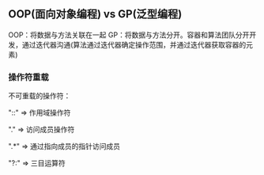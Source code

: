 
## OOP(面向对象编程) vs GP(泛型编程)

OOP：将数据与方法关联在一起
GP：将数据与方法分开。容器和算法团队分开开发，通过迭代器沟通(算法通过迭代器确定操作范围，并通过迭代器获取容器的元素)

### 操作符重载
不可重载的操作符：

"::" => 作用域操作符

"." => 访问成员操作符

".*" => 通过指向成员的指针访问成员

"?:" => 三目运算符

